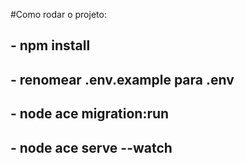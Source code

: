 #Como rodar o projeto:
## - npm install
## - renomear .env.example para .env
## - node ace migration:run
## - node ace serve --watch
